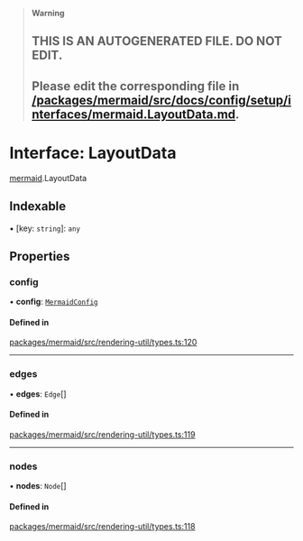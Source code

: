 > **Warning**
>
> ## THIS IS AN AUTOGENERATED FILE. DO NOT EDIT.
>
> ## Please edit the corresponding file in [/packages/mermaid/src/docs/config/setup/interfaces/mermaid.LayoutData.md](../../../../packages/mermaid/src/docs/config/setup/interfaces/mermaid.LayoutData.md).

# Interface: LayoutData

[mermaid](../modules/mermaid.md).LayoutData

## Indexable

▪ \[key: `string`]: `any`

## Properties

### config

• **config**: [`MermaidConfig`](mermaid.MermaidConfig.md)

#### Defined in

[packages/mermaid/src/rendering-util/types.ts:120](https://github.com/mermaid-js/mermaid/blob/master/packages/mermaid/src/rendering-util/types.ts#L120)

---

### edges

• **edges**: `Edge`\[]

#### Defined in

[packages/mermaid/src/rendering-util/types.ts:119](https://github.com/mermaid-js/mermaid/blob/master/packages/mermaid/src/rendering-util/types.ts#L119)

---

### nodes

• **nodes**: `Node`\[]

#### Defined in

[packages/mermaid/src/rendering-util/types.ts:118](https://github.com/mermaid-js/mermaid/blob/master/packages/mermaid/src/rendering-util/types.ts#L118)
